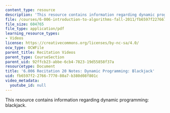 ```yaml
---
content_type: resource
description: 'This resource contains information regarding dynamic programming: blackjack.'
file: /courses/6-006-introduction-to-algorithms-fall-2011/fb6597f22766777080a7b380d08f801c_MIT6_006F11_rec20.pdf
file_size: 604765
file_type: application/pdf
learning_resource_types:
- Videos
license: https://creativecommons.org/licenses/by-nc-sa/4.0/
ocw_type: OCWFile
parent_title: Recitation Videos
parent_type: CourseSection
parent_uid: 92ffcb23-abbe-6cb4-7823-19d55858f37a
resourcetype: Document
title: '6.006 Recitation 20 Notes: Dynamic Programming: Blackjack'
uid: fb6597f2-2766-7770-80a7-b380d08f801c
video_metadata:
  youtube_id: null
---
```

This resource contains information regarding dynamic programming: blackjack.